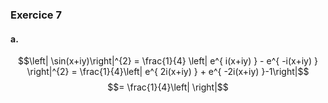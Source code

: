 ### Exercice 7
#### a.
$$\left| \sin(x+iy)\right|^{2}  = \frac{1}{4} \left| e^{ i(x+iy) } - e^{ -i(x+iy) } \right|^{2} = \frac{1}{4}\left| e^{ 2i(x+iy) } + e^{ -2i(x+iy) }-1\right|$$
$$= \frac{1}{4}\left|  \right|$$